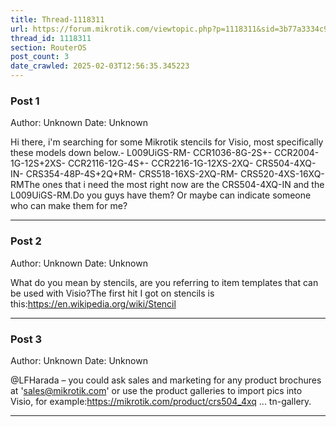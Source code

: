 ```yaml
---
title: Thread-1118311
url: https://forum.mikrotik.com/viewtopic.php?p=1118311&sid=3b77a3334c914448dbbc02bfdff4c3aa#p1118311
thread_id: 1118311
section: RouterOS
post_count: 3
date_crawled: 2025-02-03T12:56:35.345223
---
```


### Post 1
Author: Unknown
Date: Unknown

Hi there, i'm searching for some Mikrotik stencils for Visio, most specifically these models down below.- L009UiGS-RM- CCR1036-8G-2S+- CCR2004-1G-12S+2XS- CCR2116-12G-4S+- CCR2216-1G-12XS-2XQ- CRS504-4XQ-IN- CRS354-48P-4S+2Q+RM- CRS518-16XS-2XQ-RM- CRS520-4XS-16XQ-RMThe ones that i need the most right now are the CRS504-4XQ-IN and the L009UiGS-RM.Do you guys have them? Or maybe can indicate someone who can make them for me?

---
### Post 2
Author: Unknown
Date: Unknown

What do you mean by stencils, are you referring to item templates that can be used with Visio?The first hit I got on stencils is this:https://en.wikipedia.org/wiki/Stencil

---
### Post 3
Author: Unknown
Date: Unknown

@LFHarada – you could ask sales and marketing for any product brochures at 'sales@mikrotik.com' or use the product galleries to import pics into Visio, for example:https://mikrotik.com/product/crs504_4xq ... tn-gallery.

---
